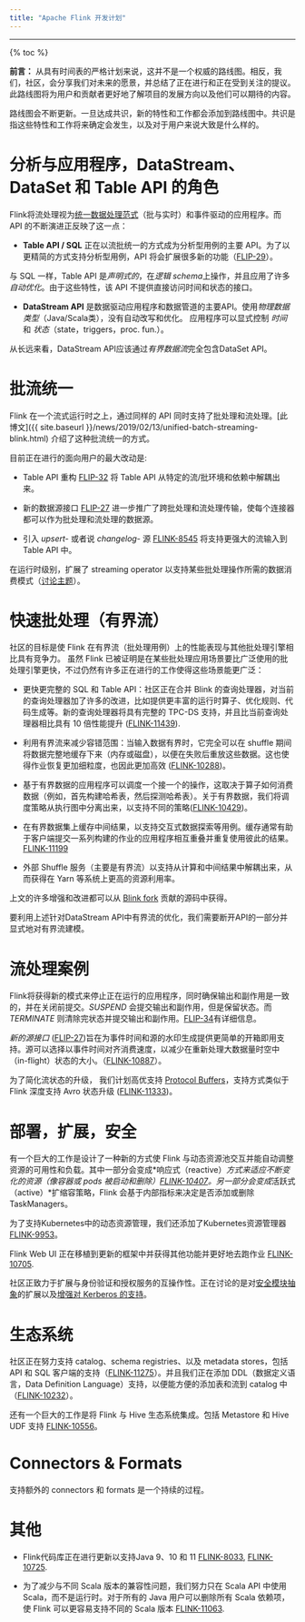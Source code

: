 ```yaml
---
title: "Apache Flink 开发计划"
---
```

<!--
Licensed to the Apache Software Foundation (ASF) under one
or more contributor license agreements.  See the NOTICE file
distributed with this work for additional information
regarding copyright ownership.  The ASF licenses this file
to you under the Apache License, Version 2.0 (the
"License"); you may not use this file except in compliance
with the License.  You may obtain a copy of the License at

  http://www.apache.org/licenses/LICENSE-2.0

Unless required by applicable law or agreed to in writing,
software distributed under the License is distributed on an
"AS IS" BASIS, WITHOUT WARRANTIES OR CONDITIONS OF ANY
KIND, either express or implied.  See the License for the
specific language governing permissions and limitations
under the License.
-->

<hr />

{% toc %}

**前言：** 从具有时间表的严格计划来说，这并不是一个权威的路线图。相反，我们，社区，会分享我们对未来的愿景，并总结了正在进行和正在受到关注的提议。此路线图将为用户和贡献者更好地了解项目的发展方向以及他们可以期待的内容。

路线图会不断更新。一旦达成共识，新的特性和工作都会添加到路线图中。共识是指这些特性和工作将来确定会发生，以及对于用户来说大致是什么样的。

# 分析与应用程序，DataStream、DataSet 和 Table API 的角色

Flink将流处理视为[统一数据处理范式]({{site.baseurl}}/zh/flink-architecture.html)（批与实时）和事件驱动的应用程序。而 API 的不断演进正反映了这一点：

-  **Table API / SQL** 正在以流批统一的方式成为分析型用例的主要 API。为了以更精简的方式支持分析型用例，API 将会扩展很多新的功能（[FLIP-29](https://cwiki.apache.org/confluence/pages/viewpage.action?pageId=97552739)）。

与 SQL 一样，Table API 是*声明式的*，在*逻辑 schema*上操作，并且应用了许多*自动优化*。由于这些特性，该 API 不提供直接访问时间和状态的接口。

 - **DataStream API** 是数据驱动应用程序和数据管道的主要API。使用*物理数据类型*（Java/Scala类），没有自动改写和优化。
  应用程序可以显式控制 *时间* 和 *状态*（state，triggers，proc. fun.）。  

从长远来看，DataStream API应该通过*有界数据流*完全包含DataSet API。
    
# 批流统一

Flink 在一个流式运行时之上，通过同样的 API 同时支持了批处理和流处理。[此博文]({{ site.baseurl }}/news/2019/02/13/unified-batch-streaming-blink.html) 介绍了这种批流统一的方式。


目前正在进行的面向用户的最大改动是:

- Table API 重构 [FLIP-32](https://cwiki.apache.org/confluence/display/FLINK/FLIP-32%3A+Restructure+flink-table+for+future+contributions) 将 Table API 从特定的流/批环境和依赖中解耦出来。

- 新的数据源接口 [FLIP-27](https://cwiki.apache.org/confluence/display/FLINK/FLIP-27%3A+Refactor+Source+Interface) 进一步推广了跨批处理和流处理传输，使每个连接器都可以作为批处理和流处理的数据源。

- 引入 *upsert-* 或者说 *changelog-* 源 [FLINK-8545](https://issues.apache.org/jira/browse/FLINK-8545) 将支持更强大的流输入到 Table API 中。


在运行时级别，扩展了 streaming operator 以支持某些批处理操作所需的数据消费模式（[讨论主题](https://lists.apache.org/thread.html/cb1633d10d17b0c639c3d59b2283e9e01ecda3e54ba860073c124878@%3Cdev.flink.apache.org%3E)）。

# 快速批处理（有界流）

社区的目标是使 Flink 在有界流（批处理用例）上的性能表现与其他批处理引擎相比具有竞争力。 虽然 Flink 已被证明是在某些批处理应用场景要比广泛使用的批处理引擎更快，不过仍然有许多正在进行的工作使得这些场景能更广泛：

- 更快更完整的 SQL 和 Table API：社区正在合并 Blink 的查询处理器，对当前的查询处理器加了许多的改进，比如提供更丰富的运行时算子、优化规则、代码生成等。新的查询处理器将具有完整的 TPC-DS 支持，并且比当前查询处理器相比具有 10 倍性能提升 ([FLINK-11439](https://issues.apache.org/jira/browse/FLINK-11439)).

- 利用有界流来减少容错范围：当输入数据有界时，它完全可以在 shuffle 期间将数据完整地缓存下来（内存或磁盘），以便在失败后重放这些数据。这也使得作业恢复更加细粒度，也因此更加高效 ([FLINK-10288](https://issues.apache.org/jira/browse/FLINK-10288))。

- 基于有界数据的应用程序可以调度一个接一个的操作，这取决于算子如何消费数据（例如，首先构建哈希表，然后探测哈希表）。关于有界数据，我们将调度策略从执行图中分离出来，以支持不同的策略([FLINK-10429](https://issues.apache.org/jira/browse/FLINK-10429))。

- 在有界数据集上缓存中间结果，以支持交互式数据探索等用例。缓存通常有助于客户端提交一系列构建的作业的应用程序相互重叠并重复使用彼此的结果。[FLINK-11199](https://issues.apache.org/jira/browse/FLINK-11199)

- 外部 Shuffle 服务（主要是有界流）以支持从计算和中间结果中解耦出来，从而获得在 Yarn 等系统上更高的资源利用率。

上文的许多增强和改进都可以从 [Blink fork](https://github.com/apache/flink/tree/blink) 贡献的源码中获得。

要利用上述针对DataStream API中有界流的优化，我们需要断开API的一部分并显式地对有界流建模。

# 流处理案例
  
Flink将获得新的模式来停止正在运行的应用程序，同时确保输出和副作用是一致的，并在关闭前提交。*SUSPEND* 会提交输出和副作用，但是保留状态。而 *TERMINATE* 则清除完状态并提交输出和副作用。[FLIP-34](https://cwiki.apache.org/confluence/pages/viewpage.action?pageId=103090212)有详细信息。

*新的源接口* ([FLIP-27](https://cwiki.apache.org/confluence/display/FLINK/FLIP-27%3A+Refactor+Source+Interface))旨在为事件时间和源的水印生成提供更简单的开箱即用支持。源可以选择以事件时间对齐消费速度，以减少在重新处理大数据量时空中（in-flight）状态的大小。（[FLINK-10887](https://issues.apache.org/jira/browse/FLINK-10886)）。

为了简化流状态的升级， 我们计划高优支持 [Protocol Buffers](https://developers.google.com/protocol-buffers/)，支持方式类似于 Flink 深度支持 Avro 状态升级 ([FLINK-11333](https://issues.apache.org/jira/browse/FLINK-11333))。

# 部署，扩展，安全

有一个巨大的工作是设计了一种新的方式使 Flink 与动态资源池交互并能自动调整资源的可用性和负载。其中一部分会变成*响应式（reactive）*方式来适应不断变化的资源（像容器或 pods 被启动和删除）[FLINK-10407](https://issues.apache.org/jira/browse/FLINK-10407)。另一部分会变成*活跃式（active）*扩缩容策略，Flink 会基于内部指标来决定是否添加或删除 TaskManagers。

为了支持Kubernetes中的动态资源管理，我们还添加了Kubernetes资源管理器[FLINK-9953](https://issues.apache.org/jira/browse/FLINK-9953)。

Flink Web UI 正在移植到更新的框架中并获得其他功能并更好地去跑作业 [FLINK-10705](https://issues.apache.org/jira/browse/FLINK-10705).

社区正致力于扩展与身份验证和授权服务的互操作性。正在讨论的是对[安全模块抽象](http://apache-flink-mailing-list-archive.1008284.n3.nabble.com/DISCUSS-Flink-security-improvements-td21068.html)的扩展以及[增强对 Kerberos 的支持](http://apache-flink-mailing-list-archive.1008284.n3.nabble.com/DISCUSS-Flink-Kerberos-Improvement-td25983.html)。


# 生态系统

社区正在努力支持 catalog、schema registries、以及 metadata stores，包括 API 和 SQL 客户端的支持（[FLINK-11275](https://issues.apache.org/jira/browse/FLINK-11275)）。并且我们正在添加 DDL（数据定义语言，Data Definition Language）支持，以便能方便的添加表和流到 catalog 中（[FLINK-10232](https://issues.apache.org/jira/browse/FLINK-10232)）。

还有一个巨大的工作是将 Flink 与 Hive 生态系统集成。包括 Metastore 和 Hive UDF 支持 [FLINK-10556](https://issues.apache.org/jira/browse/FLINK-10556)。

# Connectors & Formats

支持额外的 connectors 和 formats 是一个持续的过程。

# 其他

  - Flink代码库正在进行更新以支持Java 9、10 和 11
    [FLINK-8033](https://issues.apache.org/jira/browse/FLINK-8033),
    [FLINK-10725](https://issues.apache.org/jira/browse/FLINK-10725).

  - 为了减少与不同 Scala 版本的兼容性问题，我们努力只在 Scala API 中使用 Scala，而不是运行时。对于所有的 Java 用户可以删除所有 Scala 依赖项，使 Flink 可以更容易支持不同的 Scala 版本
    [FLINK-11063](https://issues.apache.org/jira/browse/FLINK-11063).

